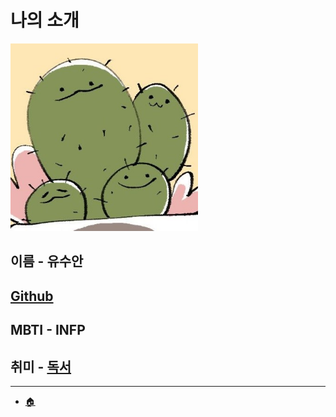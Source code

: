 # 나의 소개

<img width="300px" height="300px" src="../img/hitto.jpg">  

## 이름 - 유수안

## [Github](https://github.com/skynarae)

## MBTI - INFP

## 취미 - [독서](../hobbies/reading.jpeg)

---
- [🏠](../README.md)
